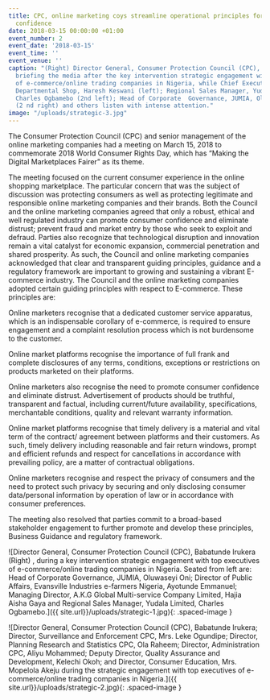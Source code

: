 ```yaml
---
title: CPC, online marketing coys streamline operational principles for enhanced consumer
  confidence
date: 2018-03-15 00:00:00 +01:00
event_number: 2
event_date: '2018-03-15'
event_time: ''
event_venue: ''
caption: "(Right) Director General, Consumer Protection Council (CPC), Babatunde Irukera,
  briefing the media after the key intervention strategic engagement with top executives
  of e-commerce/online trading companies in Nigeria, while Chief Executive, Park and Shop
  Departmental Shop, Haresh Keswani (left); Regional Sales Manager, Yudala Limited,
  Charles Ogbamebo (2nd left); Head of Corporate  Governance, JUMIA, Oluwaseyi Oni
  (2 nd right) and others listen with intense attention."
image: "/uploads/strategic-3.jpg"
---
```


The Consumer Protection Council (CPC) and senior management of the online marketing companies had a meeting on March 15, 2018 to commemorate 2018 World Consumer Rights Day, which has “Making the Digital Marketplaces Fairer” as its theme.

The meeting focused on the current consumer experience in the online shopping marketplace. The particular concern that was the subject of discussion was protecting consumers as well as protecting legitimate and responsible online marketing companies and their brands. Both the Council and the online marketing companies agreed that only a robust, ethical and well regulated industry can promote consumer confidence and eliminate distrust; prevent fraud and market entry by those who seek to exploit and defraud. Parties also recognize that technological disruption and innovation remain a vital catalyst for economic expansion, commercial penetration and shared prosperity. As such, the Council and online marketing companies acknowledged that clear and transparent guiding principles, guidance and a regulatory framework are important to growing and sustaining a vibrant E-commerce industry. The Council and the online marketing companies adopted certain guiding principles with respect to E-commerce. These principles are:

Online marketers recognise that a dedicated customer service apparatus, which is an indispensable corollary of e-commerce, is required to ensure engagement and a complaint resolution process which is not burdensome to the customer.

Online market platforms recognise the importance of full frank and complete disclosures of any terms, conditions, exceptions or restrictions on products marketed on their platforms.

Online marketers also recognise the need to promote consumer confidence and eliminate distrust. Advertisement of products should be truthful, transparent and factual, including current/future availability, specifications, merchantable conditions, quality and relevant warranty information.

Online market platforms recognise that timely delivery is a material and vital term of the contract/ agreement between platforms and their customers. As such, timely delivery including reasonable and fair return windows, prompt and efficient refunds and respect for cancellations in accordance with prevailing policy, are a matter of contractual obligations.

Online marketers recognise and respect the privacy of consumers and the need to protect such privacy by securing and only disclosing consumer data/personal information by operation of law or in accordance with consumer preferences.

The meeting also resolved that parties commit to a broad-based stakeholder engagement to further promote and develop these principles, Business Guidance and regulatory framework.

![Director General, Consumer Protection Council (CPC), Babatunde Irukera (Right) , during a key intervention strategic engagement with top executives of e-commerce/online trading companies in Nigeria. Seated from left are: Head of Corporate Governance, JUMIA, Oluwaseyi Oni; Director of Public Affairs, Evansville Industries e-farmers Nigeria, Ayotunde Emmanuel; Managing Director, A.K.G Global Multi-service Company Limited, Hajia Aisha Gaya and Regional Sales Manager, Yudala Limited, Charles Ogbamebo.]({{ site.url}}/uploads/strategic-1.jpg){: .spaced-image }


![Director General, Consumer Protection Council (CPC), Babatunde Irukera; Director, Surveillance and Enforcement CPC, Mrs. Leke Ogundipe; Director, Planning Research and Statistics CPC, Ola Raheem; Director, Administration CPC, Aliyu Mohammed; Deputy Director, Quality Assurance and Development, Kelechi Okoh; and Director, Consumer Education, Mrs. Mopelola Akeju during the strategic engagement with top executives of e-commerce/online trading companies in Nigeria.]({{ site.url}}/uploads/strategic-2.jpg){: .spaced-image }
